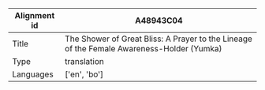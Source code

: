 |Alignment id | A48943C04
| --- | --- 
|Title | The Shower of Great Bliss: A Prayer to the Lineage of the Female Awareness-Holder (Yumka) 
|Type | translation
|Languages | ['en', 'bo']